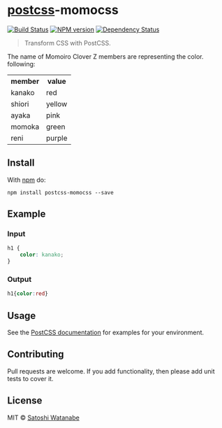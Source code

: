 # [postcss][postcss]-momocss
[![Build Status](https://travis-ci.org/sassy/postcss-momocss.svg?branch=master)][ci] [![NPM version](https://badge.fury.io/js/postcss-momocss.svg)][npm] [![Dependency Status](https://gemnasium.com/sassy/postcss-momocss.svg)][deps]

> Transform CSS with PostCSS.

The name of Momoiro Clover Z members are representing the color.
following:

<table>
<tr>
    <th>member</th><th>value</th>
</tr>
<tr>
    <td>kanako</td><td>red</td>
</tr>
<tr>
    <td>shiori</td><td>yellow</td>
</tr>
<tr>
    <td>ayaka</td><td>pink</td>
</tr>
<tr>
    <td>momoka</td><td>green</td>
</tr>
<tr>
    <td>reni</td><td>purple</td>
</tr>
</table>

## Install

With [npm](https://npmjs.org/package/postcss-momocss) do:

```
npm install postcss-momocss --save
```

## Example

### Input

```css
h1 {
    color: kanako;
}
```

### Output

```css
h1{color:red}
```

<!--
## API

### momocss([options])

#### options

##### foo

Type: `boolean`
Default: `true`

Description of what it does. An example:

```js
var css = 'h1 { color: red }';
console.log(postcss([ require('postcss-momocss')({foo: true}) ]).process(css).css);

// => 'h1{color:red}'
```-->

## Usage

See the [PostCSS documentation](https://github.com/postcss/postcss#usage) for
examples for your environment.

## Contributing

Pull requests are welcome. If you add functionality, then please add unit tests
to cover it.

## License

MIT © [Satoshi Watanabe](https://github.com/sassy/momocss)

[ci]:      https://travis-ci.org/sassy/postcss-momocss
[deps]:    https://gemnasium.com/sassy/postcss-momocss
[npm]:     http://badge.fury.io/js/postcss-momocss
[postcss]: https://github.com/postcss/postcss

